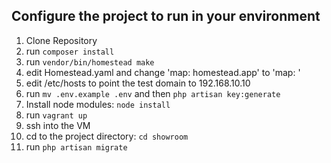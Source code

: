 ## Configure the project to run in your environment

1. Clone Repository 
2. run `composer install` 
3. run `vendor/bin/homestead make` 
4. edit Homestead.yaml and change 'map: homestead.app' to 'map: <insert dev domain here>'
5. edit /etc/hosts to point the test domain to 192.168.10.10
6. run `mv .env.example .env` and then `php artisan key:generate`
7. Install node modules: `node install`
8. run `vagrant up`
9. ssh into the VM
10. cd to the project directory: `cd showroom`
11. run `php artisan migrate`
